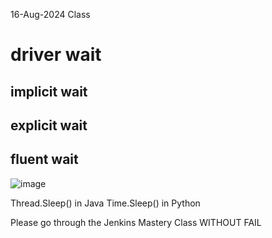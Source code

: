 16-Aug-2024 Class

# driver wait
## implicit wait
## explicit wait
## fluent wait

![image](https://github.com/user-attachments/assets/c79aa35a-9b20-4dec-9f93-91cb3a99afac)

Thread.Sleep() in Java
Time.Sleep() in Python
    
Please go through the Jenkins Mastery Class WITHOUT FAIL
